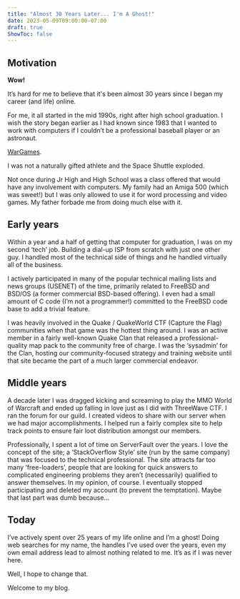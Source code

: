 ```yaml
---
title: "Almost 30 Years Later... I'm A Ghost!"
date: 2023-05-09T09:00:00-07:00
draft: true
ShowToc: false
---
```


## Motivation
**Wow!**

It’s hard for me to believe that it's been almost 30 years since I began my career (and life) online.

For me, it all started in the mid 1990s, right after high school graduation.  I wish the story began earlier as I had known since 1983 that I wanted to work with computers if I couldn’t be a professional baseball player or an astronaut.

[WarGames](https://en.wikipedia.org/wiki/WarGames).

I was not a naturally gifted athlete and the Space Shuttle exploded.  

Not once during Jr High and High School was a class offered that would have any involvement with computers.  My family had an Amiga 500 (which was sweet!) but I was only allowed to use it for word processing and video games.  My father forbade me from doing much else with it.

## Early years
Within a year and a half of getting that computer for graduation, I was on my second ‘tech’ job.  Building a dial-up ISP from scratch with just one other guy.  I handled most of the technical side of things and he handled virtually all of the business.

I actively participated in many of the popular technical mailing lists and news groups (USENET) of the time, primarily related to FreeBSD and BSD/OS (a former commercial BSD-based offering).  I even had a small amount of C code (I’m not a programmer!) committed to the FreeBSD code base to add a trivial feature.

I was heavily involved in the Quake / QuakeWorld CTF (Capture the Flag) communities when that game was the hottest thing around.  I was an active member in a fairly well-known Quake Clan that released a professional-quality map pack to the community free of charge.  I was the ‘sysadmin’ for the Clan, hosting our community-focused strategy and training website until that site became the part of a much larger commercial endeavor.

## Middle years
A decade later I was dragged kicking and screaming to play the MMO World of Warcraft and ended up falling in love just as I did with ThreeWave CTF.  I ran the forum for our guild.  I created videos to share with our server when we had major accomplishments.  I helped run a fairly complex site to help track points to ensure fair loot distribution amongst our members.

Professionally, I spent a lot of time on ServerFault over the years.  I love the concept of the site; a ‘StackOverflow Style’ site (run by the same company) that was focused to the technical professional.  The site attracts far too many ‘free-loaders’, people that are looking for quick answers to complicated engineering problems they aren’t (necessarily) qualified to answer themselves.  In my opinion, of course.  I eventually stopped participating and deleted my account (to prevent the temptation).  Maybe that last part was dumb because…

## Today
I’ve actively spent over 25 years of my life online and I’m a ghost!  Doing web searches for my name, the handles I’ve used over the years, even my own email address lead to almost nothing related to me.  It’s as if I was never here.

Well, I hope to change that.

Welcome to my blog.
